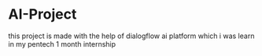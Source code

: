# AI-Project
this project is made with the help of dialogflow ai platform which i was learn in my pentech 1 month internship
